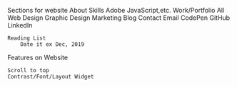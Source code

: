 Sections for website
    About
         Skills
            Adobe
            JavaScript,etc.
    Work/Portfolio
        All
        Web Design
        Graphic Design
        Marketing
    Blog
    Contact
        Email
        CodePen
        GitHub
        LinkedIn

    Reading List
        Date it ex Dec, 2019

Features on Website

    Scroll to top
    Contrast/Font/Layout Widget



